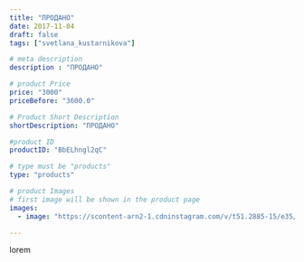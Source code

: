 ```yaml
---
title: "ПРОДАНО"
date: 2017-11-04
draft: false
tags: ["svetlana_kustarnikova"]

# meta description
description : "ПРОДАНО"

# product Price
price: "3000"
priceBefore: "3600.0"

# Product Short Description
shortDescription: "ПРОДАНО"

#product ID
productID: "BbELhngl2qC"

# type must be "products"
type: "products"

# product Images
# first image will be shown in the product page
images:
  - image: "https://scontent-arn2-1.cdninstagram.com/v/t51.2885-15/e35/23164358_534611846875989_8095162850651144192_n.jpg?se=7&tp=1&_nc_ht=scontent-arn2-1.cdninstagram.com&_nc_cat=109&_nc_ohc=blGTJUUSrLYAX-DLT8h&ccb=7-4&oh=fddbcf83ccbe661e9099d9529302be90&oe=6083D2C8&ig_cache_key=MTY0MDQ4Njg1Mjk0Njc4Mjg1MA%3D%3D.2-ccb7-4"

---
```

lorem
